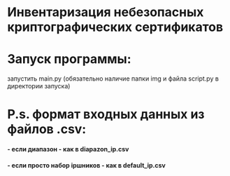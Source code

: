 # Инвентаризация небезопасных криптографических сертификатов

# Запуск программы:
запустить main.py (обязательно наличие папки img и файла script.py в директории запуска)
# P.s. формат входных данных из файлов .csv:
<h4 align="left">- если диапазон - как в diapazon_ip.csv<h4>
<h4 align="left">- если просто набор ipшников - как в default_ip.csv<h4>
